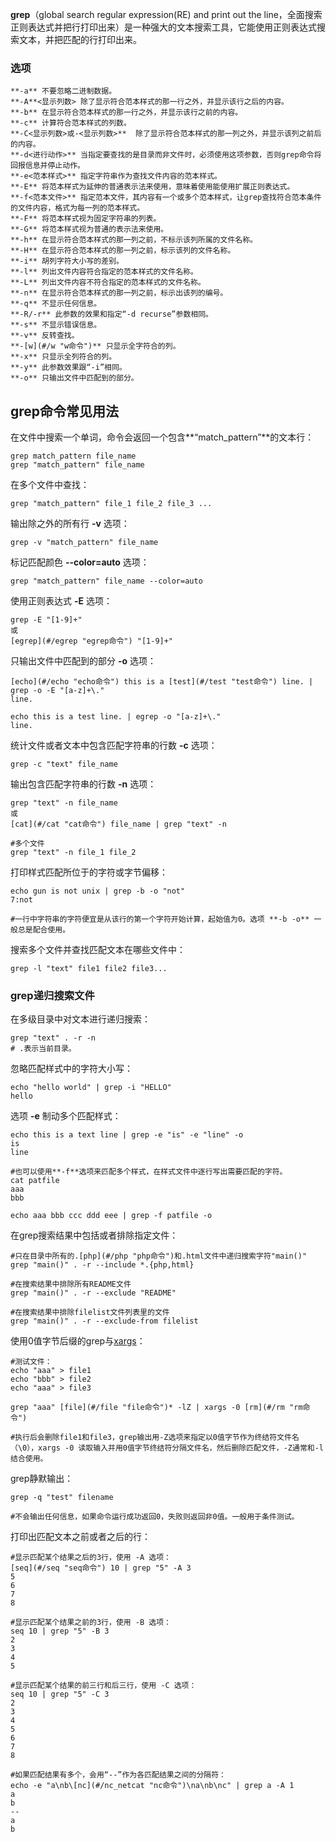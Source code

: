 **grep**（global search regular expression(RE) and print out the line，全面搜索正则表达式并把行打印出来）是一种强大的文本搜索工具，它能使用正则表达式搜索文本，并把匹配的行打印出来。

### 选项  

```
**-a** 不要忽略二进制数据。
**-A**<显示列数> 除了显示符合范本样式的那一行之外，并显示该行之后的内容。
**-b** 在显示符合范本样式的那一行之外，并显示该行之前的内容。
**-c** 计算符合范本样式的列数。
**-C<显示列数>或-<显示列数>**  除了显示符合范本样式的那一列之外，并显示该列之前后的内容。
**-d<进行动作>** 当指定要查找的是目录而非文件时，必须使用这项参数，否则grep命令将回报信息并停止动作。
**-e<范本样式>** 指定字符串作为查找文件内容的范本样式。
**-E** 将范本样式为延伸的普通表示法来使用，意味着使用能使用扩展正则表达式。
**-f<范本文件>** 指定范本文件，其内容有一个或多个范本样式，让grep查找符合范本条件的文件内容，格式为每一列的范本样式。
**-F** 将范本样式视为固定字符串的列表。
**-G** 将范本样式视为普通的表示法来使用。
**-h** 在显示符合范本样式的那一列之前，不标示该列所属的文件名称。
**-H** 在显示符合范本样式的那一列之前，标示该列的文件名称。
**-i** 胡列字符大小写的差别。
**-l** 列出文件内容符合指定的范本样式的文件名称。
**-L** 列出文件内容不符合指定的范本样式的文件名称。
**-n** 在显示符合范本样式的那一列之前，标示出该列的编号。
**-q** 不显示任何信息。
**-R/-r** 此参数的效果和指定“-d recurse”参数相同。
**-s** 不显示错误信息。
**-v** 反转查找。
**-[w](#/w "w命令")** 只显示全字符合的列。
**-x** 只显示全列符合的列。
**-y** 此参数效果跟“-i”相同。
**-o** 只输出文件中匹配到的部分。
```

## grep命令常见用法  

在文件中搜索一个单词，命令会返回一个包含**“match_pattern”**的文本行：

```
grep match_pattern file_name
grep "match_pattern" file_name

```

在多个文件中查找：

```
grep "match_pattern" file_1 file_2 file_3 ...

```

输出除之外的所有行 **-v** 选项：

```
grep -v "match_pattern" file_name

```

标记匹配颜色 **--color=auto** 选项：

```
grep "match_pattern" file_name --color=auto

```

使用正则表达式 **-E** 选项：

```
grep -E "[1-9]+"
或
[egrep](#/egrep "egrep命令") "[1-9]+"

```

只输出文件中匹配到的部分 **-o** 选项：

```
[echo](#/echo "echo命令") this is a [test](#/test "test命令") line. | grep -o -E "[a-z]+\."
line.

echo this is a test line. | egrep -o "[a-z]+\."
line.

```

统计文件或者文本中包含匹配字符串的行数 **-c** 选项：

```
grep -c "text" file_name

```

输出包含匹配字符串的行数 **-n** 选项：

```
grep "text" -n file_name
或
[cat](#/cat "cat命令") file_name | grep "text" -n

#多个文件
grep "text" -n file_1 file_2

```

打印样式匹配所位于的字符或字节偏移：

```
echo gun is not unix | grep -b -o "not"
7:not

#一行中字符串的字符便宜是从该行的第一个字符开始计算，起始值为0。选项 **-b -o** 一般总是配合使用。

```

搜索多个文件并查找匹配文本在哪些文件中：

```
grep -l "text" file1 file2 file3...

```

### grep递归搜索文件  

在多级目录中对文本进行递归搜索：

```
grep "text" . -r -n
# .表示当前目录。

```

忽略匹配样式中的字符大小写：

```
echo "hello world" | grep -i "HELLO"
hello

```

选项 **-e** 制动多个匹配样式：

```
echo this is a text line | grep -e "is" -e "line" -o
is
line

#也可以使用**-f**选项来匹配多个样式，在样式文件中逐行写出需要匹配的字符。
cat patfile
aaa
bbb

echo aaa bbb ccc ddd eee | grep -f patfile -o

```

在grep搜索结果中包括或者排除指定文件：

```
#只在目录中所有的.[php](#/php "php命令")和.html文件中递归搜索字符"main()"
grep "main()" . -r --include *.{php,html}

#在搜索结果中排除所有README文件
grep "main()" . -r --exclude "README"

#在搜索结果中排除filelist文件列表里的文件
grep "main()" . -r --exclude-from filelist

```

使用0值字节后缀的grep与[xargs](#/xargs "xargs命令")：

```
#测试文件：
echo "aaa" > file1
echo "bbb" > file2
echo "aaa" > file3

grep "aaa" [file](#/file "file命令")* -lZ | xargs -0 [rm](#/rm "rm命令")

#执行后会删除file1和file3，grep输出用-Z选项来指定以0值字节作为终结符文件名（\0），xargs -0 读取输入并用0值字节终结符分隔文件名，然后删除匹配文件，-Z通常和-l结合使用。

```

grep静默输出：

```
grep -q "test" filename

#不会输出任何信息，如果命令运行成功返回0，失败则返回非0值。一般用于条件测试。

```

打印出匹配文本之前或者之后的行：

```
#显示匹配某个结果之后的3行，使用 -A 选项：
[seq](#/seq "seq命令") 10 | grep "5" -A 3
5
6
7
8

#显示匹配某个结果之前的3行，使用 -B 选项：
seq 10 | grep "5" -B 3
2
3
4
5

#显示匹配某个结果的前三行和后三行，使用 -C 选项：
seq 10 | grep "5" -C 3
2
3
4
5
6
7
8

#如果匹配结果有多个，会用“--”作为各匹配结果之间的分隔符：
echo -e "a\nb\[nc](#/nc_netcat "nc命令")\na\nb\nc" | grep a -A 1
a
b
--
a
b
```